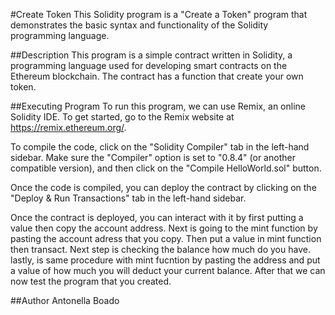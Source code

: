 #Create Token
This Solidity program is a "Create a Token" program that demonstrates the basic syntax and functionality of the Solidity programming language.

##Description
This program is a simple contract written in Solidity, a programming language used for developing smart contracts on the Ethereum blockchain. The contract has a function that create your own token.

##Executing Program
To run this program, we can use Remix, an online Solidity IDE. To get started, go to the Remix website at https://remix.ethereum.org/.

To compile the code, click on the "Solidity Compiler" tab in the left-hand sidebar. Make sure the "Compiler" option is set to "0.8.4" (or another compatible version), and then click on the "Compile HelloWorld.sol" button.

Once the code is compiled, you can deploy the contract by clicking on the "Deploy & Run Transactions" tab in the left-hand sidebar.

Once the contract is deployed, you can interact with it by first putting a value then copy the account address. Next is going to the mint function by pasting the account adress that you copy. Then put a value in mint function then transact. Next step is checking the balance how much do you have. lastly, is same procedure with mint fucntion by pasting the address and put a value of how much you will deduct your current balance. After that we can now test the program that you created.

##Author Antonella Boado
